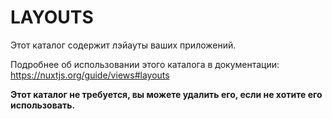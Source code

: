 # LAYOUTS

Этот каталог содержит лэйауты ваших приложений.

Подробнее об использовании этого каталога в документации:
https://nuxtjs.org/guide/views#layouts

**Этот каталог не требуется, вы можете удалить его, если не хотите его использовать.**

